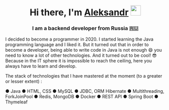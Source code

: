 <h1 align="center">Hi there, I'm <a href="https://daniilshat.ru/" target="_blank">Aleksandr</a> 
<img src="https://github.com/blackcater/blackcater/raw/main/images/Hi.gif" height="32"/></h1>
<h3 align="center">I am a backend developer from Russia 🇷🇺</h3>


I decided to become a programmer in 2020. I started learning the Java programming language and I liked it. But it turned out that in order to become a developer, being able to write code in Java is not enough 😄 you need to know a lot of other technologies. And it turned out to be cool! 😎 Because in the IT sphere it is impossible to reach the ceiling, here you always have to learn and develop.

The stack of technologies that I have mastered at the moment (to a greater or lesser extent) :

●	Java
●	HTML, CSS
●	MySQL
●	JDBC, ORM Hibernate
●	Multithreading, ForkJoinPool
●	Redis, MongoDB
●	Docker
●	REST API
●	Spring Boot
●	Thymeleaf

